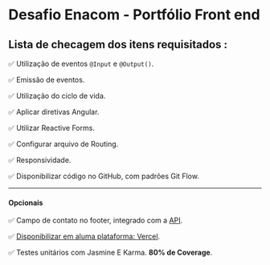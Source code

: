 # Desafio Enacom - Portfólio Front end

## Lista de checagem dos itens requisitados :

:white_check_mark: Utilização de eventos `@Input` e `@Output()`.

:white_check_mark: Emissão de eventos.

:white_check_mark: Utilização do ciclo de vida.

:white_check_mark: Aplicar diretivas Angular.

:white_check_mark: Utilizar Reactive Forms.

:white_check_mark: Configurar arquivo de Routing.

:white_check_mark: Responsividade.

:white_check_mark: Disponibilizar código no GitHub, com padrões Git Flow.

---

#### Opcionais

:white_check_mark: Campo de contato no footer, integrado com a [API](https://63a59f6af8f3f6d4abfb383d.mockapi.io/api-portfolio/sendEmail).


:white_check_mark: [Disponibilizar em aluma plataforma: Vercel](https://desafio-enacom.vercel.app/).

:white_check_mark: Testes unitários com Jasmine E Karma. **80% de Coverage**.